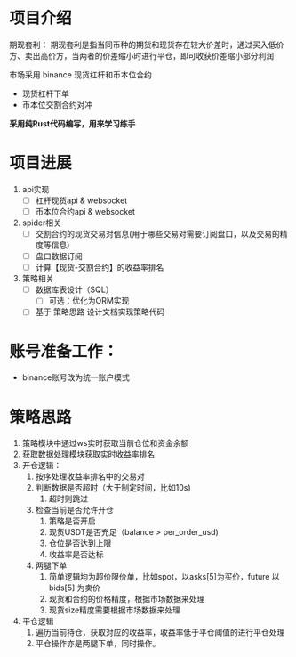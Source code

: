 # 项目介绍
期现套利：
期现套利是指当同币种的期货和现货存在较大价差时，通过买入低价方、卖出高价方，当两者的价差缩小时进行平仓，即可收获价差缩小部分利润

市场采用 binance 现货杠杆和币本位合约
* 现货杠杆下单
* 币本位交割合约对冲

**采用纯Rust代码编写，用来学习练手**

# 项目进展
1. api实现
   - [ ] 杠杆现货api & websocket
   - [ ] 币本位合约api & websocket
2. spider相关
   - [ ] 交割合约的现货交易对信息(用于哪些交易对需要订阅盘口，以及交易的精度等信息)
   - [ ] 盘口数据订阅
   - [ ] 计算【现货-交割合约】的收益率排名
3. 策略相关
   - [ ] 数据库表设计（SQL）
     - [ ] 可选：优化为ORM实现
   - [ ] 基于 策略思路 设计文档实现策略代码

# 账号准备工作：
* binance账号改为统一账户模式

# 策略思路
1. 策略模块中通过ws实时获取当前仓位和资金余额
2. 获取数据处理模块获取实时收益率排名
3. 开仓逻辑：
   1. 按序处理收益率排名中的交易对
   2. 判断数据是否超时（大于制定时间，比如10s)
      1. 超时则跳过
   3. 检查当前是否允许开仓
      1. 策略是否开启
      2. 现货USDT是否充足（balance > per_order_usd)
      3. 仓位是否达到上限
      4. 收益率是否达标
   4. 两腿下单
      1. 简单逻辑均为超价限价单，比如spot，以asks[5]为买价，future 以 bids[5] 为卖价
      2. 现货和合约的价格精度，根据市场数据来处理
      3. 现货size精度需要根据市场数据来处理
4. 平仓逻辑
   1. 遍历当前持仓，获取对应的收益率，收益率低于平仓阈值的进行平仓处理
   2. 平仓操作亦是两腿下单，同时操作。
